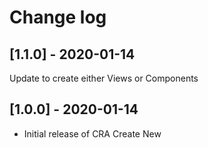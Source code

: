 # Change log

## [1.1.0] - 2020-01-14

Update to create either Views or Components

## [1.0.0] - 2020-01-14

- Initial release of CRA Create New
